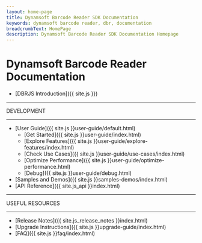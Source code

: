 ```yaml
---
layout: home-page
title: Dynamsoft Barcode Reader SDK Documentation
keywords: dynamsoft barcode reader, dbr, documentation
breadcrumbText: HomePage
description: Dynamsoft Barcode Reader SDK Documentation Homepage
---
```


# Dynamsoft Barcode Reader Documentation

* [DBRJS Introduction]({{ site.js }})

<hr>
DEVELOPMENT
<hr>

* [User Guide]({{ site.js }}user-guide/default.html)
  * [Get Started]({{ site.js }}user-guide/index.html)
  * [Explore Features]({{ site.js }}user-guide/explore-features/index.html)
  * [Check Use Cases]({{ site.js }}user-guide/use-cases/index.html)
  * [Optimize Performance]({{ site.js }}user-guide/optimize-performance.html)
  * [Debug]({{ site.js }}user-guide/debug.html)
* [Samples and Demos]({{ site.js }}samples-demos/index.html)
* [API Reference]({{ site.js_api }}index.html)

<hr>
USEFUL RESOURCES
<hr>

* [Release Notes]({{ site.js_release_notes }}index.html)
* [Upgrade Instructions]({{ site.js }}upgrade-guide/index.html)
* [FAQ]({{ site.js }}faq/index.html)
